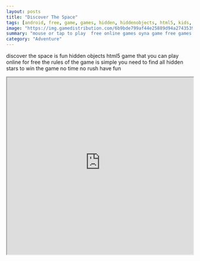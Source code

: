 ```yaml
---
layout: posts
title: "Discover The Space"
tags: [android, free, game, games, hidden, hiddenobjects, html5, kids, mobile, mobile, html5, arcade, free, online, games, oyna, game, free, games, play, play, games]
image: "https://img.gamedistribution.com/6b9bde799af44e25889d94a27435399b-512x384.jpeg"
summary: "mouse or tap to play  free online games oyna game free games play play games"
category: "Adventure"
---
```


discover the space is fun hidden objects html5 game that you can play online for free the rules of the game is simple you need to find all hidden stars to win the game no time no rush have fun

<iframe width="100%" height="480px;" src="https://html5.gamedistribution.com/6b9bde799af44e25889d94a27435399b/"></iframe>